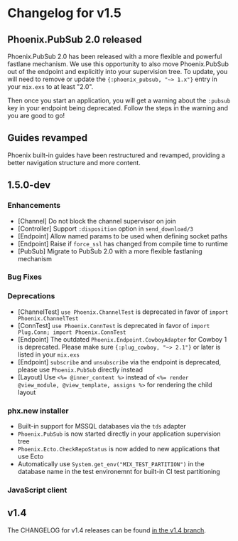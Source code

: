 # Changelog for v1.5

## Phoenix.PubSub 2.0 released

Phoenix.PubSub 2.0 has been released with a more flexible and powerful fastlane mechanism. We use this opportunity to also move Phoenix.PubSub out of the endpoint and explicitly into your supervision tree. To update, you will need to remove or update the `{:phoenix_pubsub, "~> 1.x"}` entry in your `mix.exs` to at least "2.0".

Then once you start an application, you will get a warning about the `:pubsub` key in your endpoint being deprecated. Follow the steps in the warning and you are good to go!

## Guides revamped

Phoenix built-in guides have been restructured and revamped, providing a better navigation structure and more content.

## 1.5.0-dev

### Enhancements

  * [Channel] Do not block the channel supervisor on join
  * [Controller] Support `:disposition` option in `send_download/3`
  * [Endpoint] Allow named params to be used when defining socket paths
  * [Endpoint] Raise if `force_ssl` has changed from compile time to runtime
  * [PubSub] Migrate to PubSub 2.0 with a more flexible fastlaning mechanism

### Bug Fixes

### Deprecations

  * [ChannelTest] `use Phoenix.ChannelTest` is deprecated in favor of `import Phoenix.ChannelTest`
  * [ConnTest] `use Phoenix.ConnTest` is deprecated in favor of `import Plug.Conn; import Phoenix.ConnTest`
  * [Endpoint] The outdated `Phoenix.Endpoint.CowboyAdapter` for Cowboy 1 is deprecated. Please make sure `{:plug_cowboy, "~> 2.1"}` or later is listed in your `mix.exs`
  * [Endpoint] `subscribe` and `unsubscribe` via the endpoint is deprecated, please use `Phoenix.PubSub` directly instead
  * [Layout] Use `<%= @inner_content %>` instead of `<%= render @view_module, @view_template, assigns %>` for rendering the child layout

### phx.new installer

  * Built-in support for MSSQL databases via the `tds` adapter
  * `Phoenix.PubSub` is now started directly in your application supervision tree
  * `Phoenix.Ecto.CheckRepoStatus` is now added to new applications that use Ecto
  * Automatically use `System.get_env("MIX_TEST_PARTITION")` in the database name in the test environemnt for built-in CI test partitioning

### JavaScript client


## v1.4

The CHANGELOG for v1.4 releases can be found [in the v1.4 branch](https://github.com/phoenixframework/phoenix/blob/v1.4/CHANGELOG.md).
